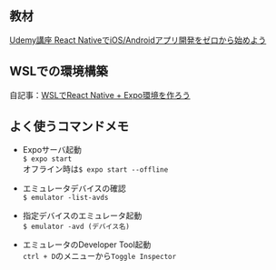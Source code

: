 ## 教材
[Udemy講座 React NativeでiOS/Androidアプリ開発をゼロから始めよう](https://www.udemy.com/course/react-native-ios-android/)

## WSLでの環境構築
自記事：[WSLでReact Native + Expo環境を作ろう](https://qiita.com/h-yoshikawa44/items/610ffea888f13275cde8)

## よく使うコマンドメモ
- Expoサーバ起動  
  `$ expo start`  
  オフライン時は`$ expo start --offline`

- エミュレータデバイスの確認  
  `$ emulator -list-avds`

- 指定デバイスのエミュレータ起動  
  `$ emulator -avd (デバイス名)`

- エミュレータのDeveloper Tool起動  
  `ctrl + D`のメニューから`Toggle Inspector`
